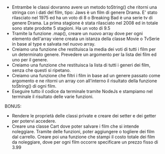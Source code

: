 <!-- - Definire un array di oggetti; ogni oggetto rappresenta un film o serie tv, che è caratterizzato da: title, year, genre, rating, type (movie o tv), seasons (solo per serie tv). -->
<!-- - Creare una classe Movie che contenga le informazioni sopra indicate. -->
<!-- - Creare una classe TvSerie che estenda la classe Movie e ne aggiunta la proprietà seasons. -->
- Entrambe le classi dovranno avere un metodo toString() che ritorni una stringa con i dati del film, tipo: Jaws è un film di genere Drama. E' stato rilasciato nel 1975 ed ha un voto di 8 o Breaking Bad è una serie tv di genere Drama. La prima stagione è stata rilasciato nel 2008 ed in totale sono state prodotte 5 stagioni. Ha un voto di 9.5
- Tramite la funzione .map(), creare un nuovo array dove per ogni elemento dell'array viene creata un istanza della classe Movie o TvSerie in base al type e salvata nel nuovo array.
- Creiamo una funzione che restituisca la media dei voti di tutti i film per un determinato genere. Prevedere un argomento per la lista dei film ed uno per il genere.
- Creiamo una funzione che restituisca la lista di tutti i generi dei film, senza che questi si ripetano.
- Creiamo una funzione che filtri i film in base ad un genere passato come argomento e ne ritorni un array con all'interno il risultato della funzione toString() di ogni film.
- Eseguire tutto il codice da terminale tramite NodeJs e stampiamo nel terminale il risultato delle varie funzioni.

BONUS:
- Rendere le proprietà delle classi private e creare dei setter e dei getter per potervi accedere.
- Creare una classe Cart dove poter salvare i film che si intende noleggiare. Tramite delle funzioni, poter aggiungere o togliere dei film dal carrello. Creare poi una funzione che stampi il costo totale dei film da noleggiare, dove per ogni film occorre specificare un prezzo fisso di 3.99